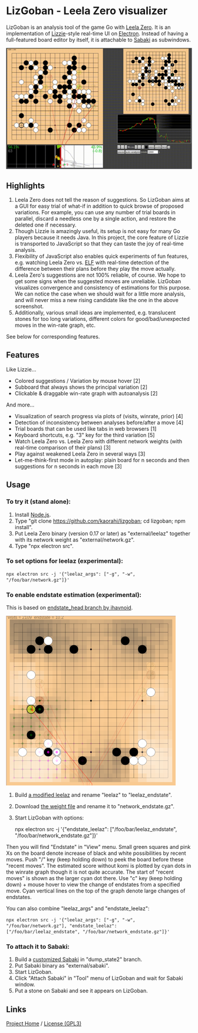 # LizGoban - Leela Zero visualizer

LizGoban is an analysis tool of the game Go with
[Leela Zero](https://github.com/gcp/leela-zero).
It is an implementation of
[Lizzie](https://github.com/featurecat/lizzie)-style real-time UI
on [Electron](https://electronjs.org/).
Instead of having a full-featured board editor by itself,
it is attachable to [Sabaki](https://sabaki.yichuanshen.de/)
as subwindows.

![screenshot](screen.gif)

## Highlights

1. Leela Zero does not tell the reason of suggestions. So LizGoban aims at a GUI for easy trial of what-if in addition to quick browse of proposed variations. For example, you can use any number of trial boards in parallel, discard a needless one by a single action, and restore the deleted one if necessary.
2. Though Lizzie is amazingly useful, its setup is not easy for many Go players because it needs Java. In this project, the core feature of Lizzie is transported to JavaScript so that they can taste the joy of real-time analysis.
3. Flexibility of JavaScript also enables quick experiments of fun features, e.g. watching Leela Zero vs. [ELF](https://facebook.ai/developers/tools/elf) with real-time detection of the difference between their plans before they play the move actually.
4. Leela Zero's suggestions are not 100% reliable, of course. We hope to get some signs when the suggested moves are unreliable. LizGoban visualizes convergence and consistency of estimations for this purpose. We can notice the case when we should wait for a little more analysis, and will never miss a new rising candidate like the one in the above screenshot.
5. Additionally, various small ideas are implemented, e.g. translucent stones for too long variations, different colors for good/bad/unexpected moves in the win-rate graph, etc.

See below for corresponding features.

## Features

Like Lizzie...

* Colored suggestions / Variation by mouse hover [2]
* Subboard that always shows the principal variation [2]
* Clickable & draggable win-rate graph with autoanalysis [2]

And more...

* Visualization of search progress via plots of (visits, winrate, prior) [4]
* Detection of inconsistency between analyses before/after a move [4]
* Trial boards that can be used like tabs in web browsers [1]
* Keyboard shortcuts, e.g. "3" key for the third variation [5]
* Watch Leela Zero vs. Leela Zero with different network weights (with real-time comparison of their plans) [3]
* Play against weakened Leela Zero in several ways [3]
* Let-me-think-first mode in autoplay: plain board for n seconds and then suggestions for n seconds in each move [3]

## Usage

### To try it (stand alone):

1. Install [Node.js](https://nodejs.org/).
2. Type "git clone https://github.com/kaorahi/lizgoban; cd lizgoban; npm install".
3. Put Leela Zero binary (version 0.17 or later) as "external/leelaz" together with its network weight as "external/network.gz".
4. Type "npx electron src".

### To set options for leelaz (experimental):

    npx electron src -j '{"leelaz_args": ["-g", "-w", "/foo/bar/network.gz"]}'

### To enable endstate estimation (experimental):

This is based on [endstate_head branch by ihavnoid](https://github.com/leela-zero/leela-zero/issues/2331).

![The last white move increases possible black territories indirectly (small green squares).](endstate.png)

1. Build [a modified leelaz](https://github.com/kaorahi/leela-zero/tree/endstate_map) and rename "leelaz" to "leelaz_endstate".
2. Download [the weight file](https://drive.google.com/open?id=1ZotPAUG0zz-y7K-e934AHyYF8_StWmyN) and rename it to "network_endstate.gz".
3. Start LizGoban with options:

    npx electron src -j '{"endstate_leelaz": ["/foo/bar/leelaz_endstate", "/foo/bar/network_endstate.gz"]}'

Then you will find "Endstate" in "View" menu. Small green squares and pink Xs on the board denote increase of black and white possibilities by recent moves. Push "/" key (keep holding down) to peek the board before these "recent moves". The estimated score without komi is plotted by cyan dots in the winrate graph though it is not quite accurate. The start of "recent moves" is shown as the larger cyan dot there. Use "c" key (keep holding down) + mouse hover to view the change of endstates from a specified move. Cyan vertical lines on the top of the graph denote large changes of endstates.

You can also combine "leelaz_args" and "endstate_leelaz":

    npx electron src -j '{"leelaz_args": ["-g", "-w", "/foo/bar/network.gz"], "endstate_leelaz": ["/foo/bar/leelaz_endstate", "/foo/bar/network_endstate.gz"]}'

### To attach it to Sabaki:

1. Build a [customized Sabaki](https://github.com/kaorahi/Sabaki/tree/dump_state2) in "dump_state2" branch.
2. Put Sabaki binary as "external/sabaki".
3. Start LizGoban.
4. Click "Attach Sabaki" in "Tool" menu of LizGoban and wait for Sabaki window.
5. Put a stone on Sabaki and see it appears on LizGoban.

## Links

[Project Home](https://github.com/kaorahi/lizgoban) /
[License (GPL3)](https://github.com/kaorahi/lizgoban/blob/master/LICENSE.txt)
